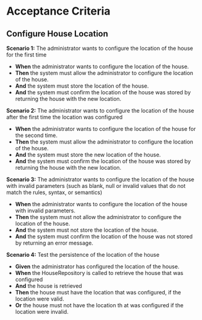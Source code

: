 # Acceptance Criteria

## Configure House Location

**Scenario 1:** The administrator wants to configure the location of the house for the first time

- **When** the administrator wants to configure the location of the house.
- **Then** the system must allow the administrator to configure the location of the house.
- **And** the system must store the location of the house.
- **And** the system must confirm the location of the house was stored by returning the house with the new location.

**Scenario 2:** The administrator wants to configure the location of the house after the first time the location was
configured

- **When** the administrator wants to configure the location of the house for the second time.
- **Then** the system must allow the administrator to configure the location of the house.
- **And** the system must store the new location of the house.
- **And** the system must confirm the location of the house was stored by returning the house with the new location.

**Scenario 3:** The administrator wants to configure the location of the house with invalid parameters (such as blank,
null or invalid values that do not match the rules, syntax, or semantics)

- **When** the administrator wants to configure the location of the house with invalid parameters.
- **Then** the system must not allow the administrator to configure the location of the house.
- **And** the system must not store the location of the house.
- **And** the system must confirm the location of the house was not stored by returning an error message.

**Scenario 4:** Test the persistence of the location of the house

- **Given** the administrator has configured the location of the house.
- **When** the HouseRepository is called to retrieve the house that was configured
- **And** the house is retrieved
- **Then** the house must have the location that was configured, if the location were valid.
- **Or** the house must not have the location th at was configured if the location were invalid.
